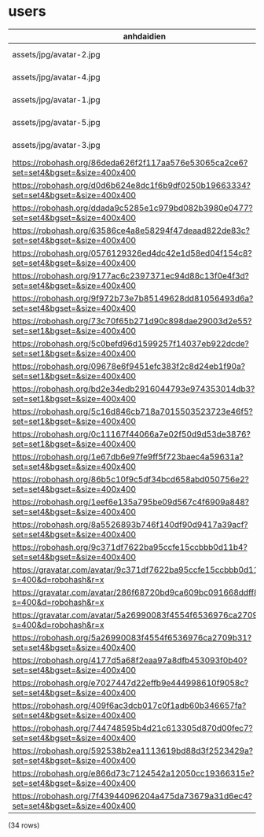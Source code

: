 users
=====

|                                     anhdaidien                                     |     name     |                           password                            | role_id |   trangthai    |   |
|------------------------------------------------------------------------------------|--------------|---------------------------------------------------------------|---------|----------------|---|
| assets/jpg/avatar-2.jpg                                                            | cuong1998pro | $2y$10$l4cAzWxFQei93wJEUm4KMuZGrxwxuPpO285RiLdf6Gm8Aaf7cwj5W  | 1       | Hoạt động |   |
| assets/jpg/avatar-4.jpg                                                            | linhnv       | $2y$10$cMX0hcjDo8g3R0F.shZd3.5F9Y3F4e2n4feD2eMuth3NG7FhyWDrW  | 4       | Hoạt động |   |
| assets/jpg/avatar-1.jpg                                                            | hoannv       | $2y$10$LkmpS6uCMm6Lg3V2q/6oRu4S1oXofMotTFLENgDg6qzYSd/cY9slq  | 3       | Hoạt động |   |
| assets/jpg/avatar-5.jpg                                                            | admin        | $2y$10$KMjVDbnMwv28Rf6fFnfDluM7z01hX0tRxVgUMGh5fT6fVAzPqpram  | 1       | Hoạt động |   |
| assets/jpg/avatar-3.jpg                                                            | phuhuynh01   | $2y$10$wKRif0mHhnAOGZt4Ux1Iq.yyfVFJla5CvmqEXl02XM4FMYj9CYPy6  | 2       | Hoạt động |   |
| https://robohash.org/86deda626f2f117aa576e53065ca2ce6?set=set4&bgset=&size=400x400 | hocsinh01    | $2y$10$wKRif0mHhnAOGZt4Ux1Iq.yyfVFJla5CvmqEXl02XM4FMYj9CYPy6  | 2       | Hoạt động |   |
| https://robohash.org/d0d6b624e8dc1f6b9df0250b19663334?set=set4&bgset=&size=400x400 | hocsinh02    | $2y$10$wKRif0mHhnAOGZt4Ux1Iq.yyfVFJla5CvmqEXl02XM4FMYj9CYPy6  | 2       | Hoạt động |   |
| https://robohash.org/ddada9c5285e1c979bd082b3980e0477?set=set4&bgset=&size=400x400 | giaovien01   | $2y$10$wKRif0mHhnAOGZt4Ux1Iq.yyfVFJla5CvmqEXl02XM4FMYj9CYPy7  | 3       | Hoạt động |   |
| https://robohash.org/63586ce4a8e58294f47deaad822de83c?set=set4&bgset=&size=400x400 | hocsinh03    | $2y$10$wKRif0mHhnAOGZt4Ux1Iq.yyfVFJla5CvmqEXl02XM4FMYj9CYPy8  | 2       | Hoạt động |   |
| https://robohash.org/0576129326ed4dc42e1d58ed04f154c8?set=set4&bgset=&size=400x400 | hocsinh04    | $2y$10$wKRif0mHhnAOGZt4Ux1Iq.yyfVFJla5CvmqEXl02XM4FMYj9CYPy9  | 2       | Hoạt động |   |
| https://robohash.org/9177ac6c2397371ec94d88c13f0e4f3d?set=set4&bgset=&size=400x400 | hocsinh05    | $2y$10$wKRif0mHhnAOGZt4Ux1Iq.yyfVFJla5CvmqEXl02XM4FMYj9CYPy10 | 2       | Hoạt động |   |
| https://robohash.org/9f972b73e7b85149628dd81056493d6a?set=set4&bgset=&size=400x400 | hocsinh06    | $2y$10$wKRif0mHhnAOGZt4Ux1Iq.yyfVFJla5CvmqEXl02XM4FMYj9CYPy11 | 2       | Hoạt động |   |
| https://robohash.org/73c70f65b271d90c898dae29003d2e55?set=set1&bgset=&size=400x400 | hocsinh07    | $2y$10$wKRif0mHhnAOGZt4Ux1Iq.yyfVFJla5CvmqEXl02XM4FMYj9CYPy12 | 2       | Hoạt động |   |
| https://robohash.org/5c0befd96d1599257f14037eb922dcde?set=set1&bgset=&size=400x400 | hocsinh08    | $2y$10$wKRif0mHhnAOGZt4Ux1Iq.yyfVFJla5CvmqEXl02XM4FMYj9CYPy13 | 2       | Hoạt động |   |
| https://robohash.org/09678e6f9451efc383f2c8d24eb1f90a?set=set1&bgset=&size=400x400 | hocsinh09    | $2y$10$wKRif0mHhnAOGZt4Ux1Iq.yyfVFJla5CvmqEXl02XM4FMYj9CYPy14 | 2       | Hoạt động |   |
| https://robohash.org/bd2e34edb2916044793e974353014db3?set=set1&bgset=&size=400x400 | hocsinh10    | $2y$10$wKRif0mHhnAOGZt4Ux1Iq.yyfVFJla5CvmqEXl02XM4FMYj9CYPy15 | 2       | Hoạt động |   |
| https://robohash.org/5c16d846cb718a7015503523723e46f5?set=set1&bgset=&size=400x400 | hocsinh11    | $2y$10$wKRif0mHhnAOGZt4Ux1Iq.yyfVFJla5CvmqEXl02XM4FMYj9CYPy16 | 2       | Hoạt động |   |
| https://robohash.org/0c11167f44066a7e02f50d9d53de3876?set=set1&bgset=&size=400x400 | hocsinh12    | $2y$10$wKRif0mHhnAOGZt4Ux1Iq.yyfVFJla5CvmqEXl02XM4FMYj9CYPy17 | 2       | Hoạt động |   |
| https://robohash.org/1e67db6e97fe9ff5f723baec4a59631a?set=set4&bgset=&size=400x400 | hocsinh13    | $2y$10$wKRif0mHhnAOGZt4Ux1Iq.yyfVFJla5CvmqEXl02XM4FMYj9CYPy18 | 2       | Hoạt động |   |
| https://robohash.org/86b5c10f9c5df34bcd658abd050756e2?set=set4&bgset=&size=400x400 | hocsinh14    | $2y$10$wKRif0mHhnAOGZt4Ux1Iq.yyfVFJla5CvmqEXl02XM4FMYj9CYPy19 | 2       | Hoạt động |   |
| https://robohash.org/1eef6e135a795be09d567c4f6909a848?set=set4&bgset=&size=400x400 | hocsinh15    | $2y$10$wKRif0mHhnAOGZt4Ux1Iq.yyfVFJla5CvmqEXl02XM4FMYj9CYPy20 | 2       | Hoạt động |   |
| https://robohash.org/8a5526893b746f140df90d9417a39acf?set=set4&bgset=&size=400x400 | hocsinh16    | $2y$10$wKRif0mHhnAOGZt4Ux1Iq.yyfVFJla5CvmqEXl02XM4FMYj9CYPy21 | 2       | Hoạt động |   |
| https://robohash.org/9c371df7622ba95ccfe15ccbbb0d11b4?set=set4&bgset=&size=400x400 | hocsinh17    | $2y$10$wKRif0mHhnAOGZt4Ux1Iq.yyfVFJla5CvmqEXl02XM4FMYj9CYPy22 | 2       | Hoạt động |   |
| https://gravatar.com/avatar/9c371df7622ba95ccfe15ccbbb0d11b4?s=400&d=robohash&r=x  | hocsinh18    | $2y$10$wKRif0mHhnAOGZt4Ux1Iq.yyfVFJla5CvmqEXl02XM4FMYj9CYPy23 | 2       | Hoạt động |   |
| https://gravatar.com/avatar/286f68720bd9ca609bc091668ddff81d?s=400&d=robohash&r=x  | hocsinh19    | $2y$10$wKRif0mHhnAOGZt4Ux1Iq.yyfVFJla5CvmqEXl02XM4FMYj9CYPy24 | 2       | Hoạt động |   |
| https://gravatar.com/avatar/5a26990083f4554f6536976ca2709b31?s=400&d=robohash&r=x  | hocsinh20    | $2y$10$wKRif0mHhnAOGZt4Ux1Iq.yyfVFJla5CvmqEXl02XM4FMYj9CYPy25 | 2       | Hoạt động |   |
| https://robohash.org/5a26990083f4554f6536976ca2709b31?set=set4&bgset=&size=400x400 | hocsinh21    | $2y$10$wKRif0mHhnAOGZt4Ux1Iq.yyfVFJla5CvmqEXl02XM4FMYj9CYPy26 | 2       | Hoạt động |   |
| https://robohash.org/4177d5a68f2eaa97a8dfb453093f0b40?set=set4&bgset=&size=400x400 | hocsinh22    | $2y$10$wKRif0mHhnAOGZt4Ux1Iq.yyfVFJla5CvmqEXl02XM4FMYj9CYPy27 | 2       | Hoạt động |   |
| https://robohash.org/e7027447d22effb9e444998610f9058c?set=set4&bgset=&size=400x400 | hocsinh23    | $2y$10$wKRif0mHhnAOGZt4Ux1Iq.yyfVFJla5CvmqEXl02XM4FMYj9CYPy28 | 2       | Hoạt động |   |
| https://robohash.org/409f6ac3dcb017c0f1adb60b346657fa?set=set4&bgset=&size=400x400 | hocsinh24    | $2y$10$wKRif0mHhnAOGZt4Ux1Iq.yyfVFJla5CvmqEXl02XM4FMYj9CYPy29 | 2       | Hoạt động |   |
| https://robohash.org/744748595b4d21c613305d870d00fec7?set=set4&bgset=&size=400x400 | hocsinh25    | $2y$10$wKRif0mHhnAOGZt4Ux1Iq.yyfVFJla5CvmqEXl02XM4FMYj9CYPy30 | 2       | Hoạt động |   |
| https://robohash.org/592538b2ea1113619bd88d3f2523429a?set=set4&bgset=&size=400x400 | hocsinh26    | $2y$10$wKRif0mHhnAOGZt4Ux1Iq.yyfVFJla5CvmqEXl02XM4FMYj9CYPy31 | 2       | Hoạt động |   |
| https://robohash.org/e866d73c7124542a12050cc19366315e?set=set4&bgset=&size=400x400 | hocsinh27    | $2y$10$wKRif0mHhnAOGZt4Ux1Iq.yyfVFJla5CvmqEXl02XM4FMYj9CYPy32 | 2       | Hoạt động |   |
| https://robohash.org/7f43944096204a475da73679a31d6ec4?set=set4&bgset=&size=400x400 | hocsinh28    | $2y$10$wKRif0mHhnAOGZt4Ux1Iq.yyfVFJla5CvmqEXl02XM4FMYj9CYPy33 | 2       | Hoạt động |   |
(34 rows)

